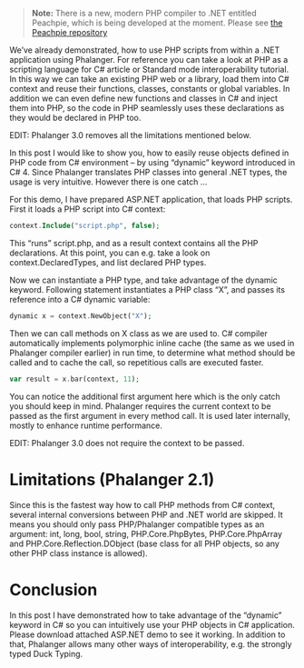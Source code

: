 > **Note:** There is a new, modern PHP compiler to .NET entitled Peachpie, which is being developed at the moment. Please see [the Peachpie repository](https://github.com/iolevel/peachpie)

We’ve already demonstrated, how to use PHP scripts from within a .NET application using Phalanger. For reference you can take a look at PHP as a scripting language for C# article or Standard mode interoperability tutorial. In this way we can take an existing PHP web or a library, load them into C# context and reuse their functions, classes, constants or global variables. In addition we can even define new functions and classes in C# and inject them into PHP, so the code in PHP seamlessly uses these declarations as they would be declared in PHP too.

EDIT: Phalanger 3.0 removes all the limitations mentioned below.

In this post I would like to show you, how to easily reuse objects defined in PHP code from C# environment – by using “dynamic” keyword introduced in C# 4. Since Phalanger translates PHP classes into general .NET types, the usage is very intuitive. However there is one catch …

For this demo, I have prepared ASP.NET application, that loads PHP scripts. First it loads a PHP script into C# context:

```php
context.Include("script.php", false);
```

This “runs” script.php, and as a result context contains all the PHP declarations. At this point, you can e.g. take a look on context.DeclaredTypes, and list declared PHP types.

Now we can instantiate a PHP type, and take advantage of the dynamic keyword. Following statement instantiates a PHP class “X”, and passes its reference into a C# dynamic variable:

```php
dynamic x = context.NewObject("X");
```

Then we can call methods on X class as we are used to. C# compiler automatically implements polymorphic inline cache (the same as we used in Phalanger compiler earlier) in run time, to determine what method should be called and to cache the call, so repetitious calls are executed faster.

```php
var result = x.bar(context, 11);
```

You can notice the additional first argument here which is the only catch you should keep in mind. Phalanger requires the current context to be passed as the first argument in every method call. It is used later internally, mostly to enhance runtime performance.

EDIT: Phalanger 3.0 does not require the context to be passed.

# Limitations (Phalanger 2.1)

Since this is the fastest way how to call PHP methods from C# context, several internal conversions between PHP and .NET world are skipped. It means you should only pass PHP/Phalanger compatible types as an argument: int, long, bool, string, PHP.Core.PhpBytes, PHP.Core.PhpArray and PHP.Core.Reflection.DObject (base class for all PHP objects, so any other PHP class instance is allowed).

# Conclusion

In this post I have demonstrated how to take advantage of the “dynamic” keyword in C# so you can intuitively use your PHP objects in C# application. Please download attached ASP.NET demo to see it working. In addition to that, Phalanger allows many other ways of interoperability, e.g. the strongly typed Duck Typing.
